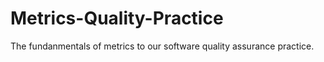 # Metrics-Quality-Practice
The fundanmentals of metrics to our software quality assurance practice.
